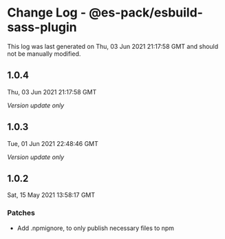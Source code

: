 # Change Log - @es-pack/esbuild-sass-plugin

This log was last generated on Thu, 03 Jun 2021 21:17:58 GMT and should not be manually modified.

## 1.0.4
Thu, 03 Jun 2021 21:17:58 GMT

_Version update only_

## 1.0.3
Tue, 01 Jun 2021 22:48:46 GMT

_Version update only_

## 1.0.2
Sat, 15 May 2021 13:58:17 GMT

### Patches

- Add .npmignore, to only publish necessary files to npm

